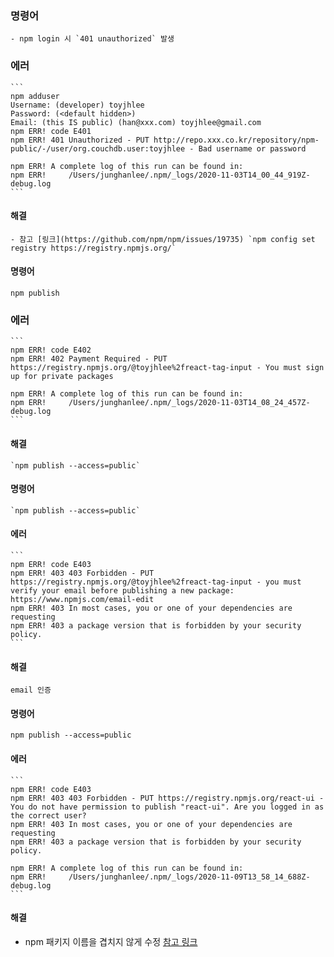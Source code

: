 ### 명령어

    - npm login 시 `401 unauthorized` 발생

### 에러

    ```
    npm adduser
    Username: (developer) toyjhlee
    Password: (<default hidden>)
    Email: (this IS public) (han@xxx.com) toyjhlee@gmail.com
    npm ERR! code E401
    npm ERR! 401 Unauthorized - PUT http://repo.xxx.co.kr/repository/npm-public/-/user/org.couchdb.user:toyjhlee - Bad username or password

    npm ERR! A complete log of this run can be found in:
    npm ERR!     /Users/junghanlee/.npm/_logs/2020-11-03T14_00_44_919Z-debug.log
    ```

#### 해결

    - 참고 [링크](https://github.com/npm/npm/issues/19735) `npm config set registry https://registry.npmjs.org/`

#### 명령어

    npm publish

### 에러

    ```
    npm ERR! code E402
    npm ERR! 402 Payment Required - PUT https://registry.npmjs.org/@toyjhlee%2freact-tag-input - You must sign up for private packages

    npm ERR! A complete log of this run can be found in:
    npm ERR!     /Users/junghanlee/.npm/_logs/2020-11-03T14_08_24_457Z-debug.log
    ```

#### 해결

    `npm publish --access=public`

#### 명령어

    `npm publish --access=public`

#### 에러

    ```
    npm ERR! code E403
    npm ERR! 403 403 Forbidden - PUT https://registry.npmjs.org/@toyjhlee%2freact-tag-input - you must verify your email before publishing a new package: https://www.npmjs.com/email-edit
    npm ERR! 403 In most cases, you or one of your dependencies are requesting
    npm ERR! 403 a package version that is forbidden by your security policy.
    ```

#### 해결

    email 인증

#### 명령어

    npm publish --access=public

#### 에러

    ```
    npm ERR! code E403
    npm ERR! 403 403 Forbidden - PUT https://registry.npmjs.org/react-ui - You do not have permission to publish "react-ui". Are you logged in as the correct user?
    npm ERR! 403 In most cases, you or one of your dependencies are requesting
    npm ERR! 403 a package version that is forbidden by your security policy.

    npm ERR! A complete log of this run can be found in:
    npm ERR!     /Users/junghanlee/.npm/_logs/2020-11-09T13_58_14_688Z-debug.log
    ```

#### 해결

-   npm 패키지 이름을 겹치지 않게 수정 [참고 링크](https://thebook.io/080229/ch05/05-01/)
